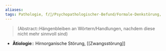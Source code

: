 ```yaml
---
aliases: 
tags: Pathologie, f/💭/Psychopathologischer-Befund/Formale-Denkstörung, m/m31
---
```

> (Abstract::Hängenbleiben an Wörtern/Handlungen, nachdem diese nicht mehr sinnvoll sind)
- **Ätiologie**:: Hirnorganische Störung, [[Zwangsstörung]]